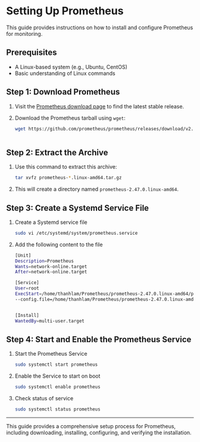 # Setting Up Prometheus

This guide provides instructions on how to install and configure Prometheus for monitoring.

## Prerequisites

- A Linux-based system (e.g., Ubuntu, CentOS)
- Basic understanding of Linux commands

## Step 1: Download Prometheus

1. Visit the [Prometheus download page](https://prometheus.io/download/) to find the latest stable release.
2. Download the Prometheus tarball using `wget`:

   ```bash
   wget https://github.com/prometheus/prometheus/releases/download/v2.47.0/prometheus-2.47.0.linux-amd64.tar.gz



## Step 2: Extract the Archive

1. Use this command to extract this archive:

   ```bash
   tar xvfz prometheus-*.linux-amd64.tar.gz


2. This will create a directory named `prometheus-2.47.0.linux-amd64`.



## Step 3: Create a Systemd Service File

1. Create a Systemd service file

    ```bash
    sudo vi /etc/systemd/system/prometheus.service


2. Add the following content  to the file

    ```bash
    [Unit]
    Description=Prometheus
    Wants=network-online.target
    After=network-online.target

    [Service]
    User=root
    ExecStart=/home/thanhlam/Prometheus/prometheus-2.47.0.linux-amd64/prometheus \
    --config.file=/home/thanhlam/Prometheus/prometheus-2.47.0.linux-amd64/prometheus.yml


    [Install]
    WantedBy=multi-user.target


## Step 4: Start and Enable the Prometheus Service

1. Start the Prometheus Service

    ```bash
    sudo systemctl start prometheus


2. Enable the Service to start on boot

    ```bash
    sudo systemctl enable prometheus


3. Check status of service

    ```bash
    sudo systemctl status prometheus


---
This guide provides a comprehensive setup process for Prometheus, including downloading, installing, configuring, and verifying the installation.






    